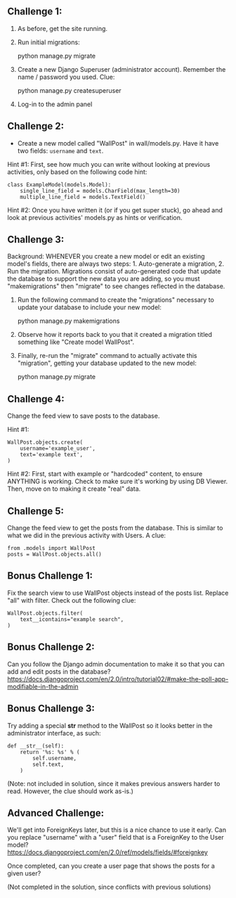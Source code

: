 Challenge 1:
-------------------

1. As before, get the site running.

2. Run initial migrations:

    python manage.py migrate

3. Create a new Django Superuser (administrator account). Remember the
name / password you used. Clue:

    python manage.py createsuperuser

4. Log-in to the admin panel


Challenge 2:
-------------------

- Create a new model called "WallPost" in wall/models.py. Have it have two
  fields: `username` and `text`.


Hint #1: First, see how much you can write without looking at previous
activities, only based on the following code hint:


    class ExampleModel(models.Model):
        single_line_field = models.CharField(max_length=30)
        multiple_line_field = models.TextField()

Hint #2: Once you have written it (or if you get super stuck), go ahead and
look at previous activities' models.py as hints or verification.



Challenge 3:
-------------------

Background: WHENEVER you create a new model or edit an existing model's fields,
there are always two steps: 1. Auto-generate a migration, 2. Run the migration.
Migrations consist of auto-generated code that update the database to support
the new data you are adding, so you must "makemigrations" then "migrate" to see
changes reflected in the database.

1. Run the following command to create the "migrations" necessary to update
your database to include your new model:

    python manage.py makemigrations

2. Observe how it reports back to you that it created a migration titled
something like "Create model WallPost".

3. Finally, re-run the "migrate" command to actually activate this "migration",
getting your database updated to the new model:

    python manage.py migrate



Challenge 4:
-------------------

Change the feed view to save posts to the database.

Hint #1:


    WallPost.objects.create(
        username='example_user',
        text='example text',
    )


Hint #2: First, start with example or "hardcoded" content, to ensure ANYTHING
is working. Check to make sure it's working by using DB Viewer. Then, move on
to making it create "real" data.


Challenge 5:
-------------------

Change the feed view to get the posts from the database. This is similar
to what we did in the previous activity with Users. A clue:


    from .models import WallPost
    posts = WallPost.objects.all()



Bonus Challenge 1:
-------------------

Fix the search view to use WallPost objects instead of the posts list.
Replace "all" with filter.  Check out the following clue:

    WallPost.objects.filter(
        text__icontains="example search",
    )



Bonus Challenge 2:
-------------------

Can you follow the Django admin documentation to make it so that you can
add and edit posts in the database?
https://docs.djangoproject.com/en/2.0/intro/tutorial02/#make-the-poll-app-modifiable-in-the-admin



Bonus Challenge 3:
-------------------

Try adding a special __str__ method to the WallPost so it looks better
in the administrator interface, as such:

    def __str__(self):
        return '%s: %s' % (
            self.username,
            self.text,
        )

(Note: not included in solution, since it makes previous answers harder to
read. However, the clue should work as-is.)


Advanced Challenge:
-------------------

We'll get into ForeignKeys later, but this is a nice chance to use it early.
Can you replace "username" with a "user" field that is a ForeignKey to the User
model?
https://docs.djangoproject.com/en/2.0/ref/models/fields/#foreignkey

Once completed, can you create a user page that shows the posts for a given
user?


(Not completed in the solution, since conflicts with previous solutions)

